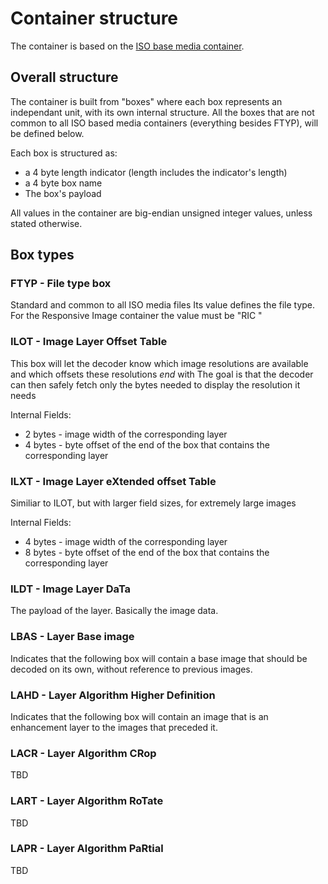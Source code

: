 # Container structure

The container is based on the [ISO base media container](http://en.wikipedia.org/wiki/ISO_base_media_file_format).

## Overall structure
The container is built from "boxes" where each box represents an independant unit, with its own internal structure. All the boxes that are not common to all ISO based media containers (everything besides FTYP), will be defined below.

Each box is structured as:
* a 4 byte length indicator (length includes the indicator's length)
* a 4 byte box name
* The box's payload

All values in the container are big-endian unsigned integer values, unless stated otherwise.

## Box types

### FTYP - File type box 
Standard and common to all ISO media files
Its value defines the file type. For the Responsive Image container the value must be "RIC "

### ILOT - Image Layer Offset Table

This box will let the decoder know which image resolutions are available and which offsets these resolutions *end* with
The goal is that the decoder can then safely fetch only the bytes needed to display the resolution it needs

Internal Fields:
* 2 bytes - image width of the corresponding layer
* 4 bytes - byte offset of the end of the box that contains the corresponding layer

### ILXT - Image Layer eXtended offset Table

Similiar to ILOT, but with larger field sizes, for extremely large images

Internal Fields:
* 4 bytes - image width of the corresponding layer
* 8 bytes - byte offset of the end of the box that contains the corresponding layer

### ILDT - Image Layer DaTa

The payload of the layer. Basically the image data.

### LBAS - Layer Base image

Indicates that the following box will contain a base image that should
be decoded on its own, without reference to previous images.

### LAHD - Layer Algorithm Higher Definition

Indicates that the following box will contain an image that is an
enhancement layer to the images that preceded it. 

### LACR - Layer Algorithm CRop

TBD

### LART - Layer Algorithm RoTate

TBD

### LAPR - Layer Algorithm PaRtial

TBD


